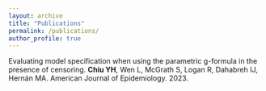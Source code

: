 ```yaml
---
layout: archive
title: "Publications"
permalink: /publications/
author_profile: true
---
```



Evaluating model specification when using the parametric g-formula in the presence of censoring. 
**Chiu YH**, Wen L, McGrath S, Logan R, Dahabreh IJ, Hernán MA. American Journal of Epidemiology. 2023.    
